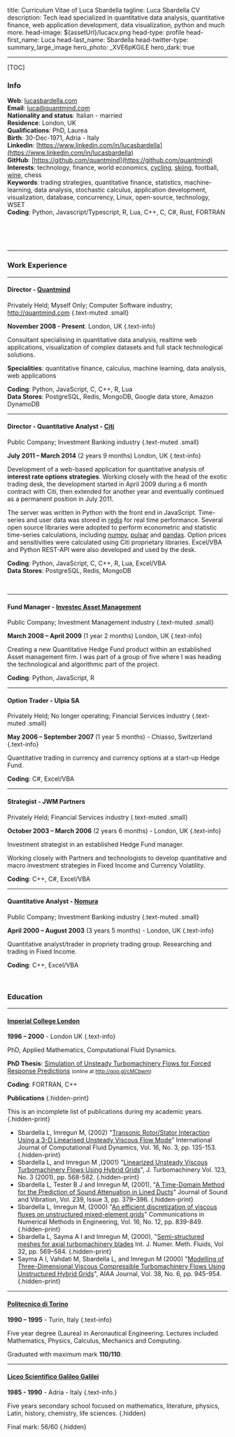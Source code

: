 title: Curriculum Vitae of Luca Sbardella
tagline: Luca Sbardella CV
description: Tech lead specialized in quantitative data analysis, quantitative finance, web application development, data visualization, python and much more.
head-image: ${assetUrl}/lucacv.png
head-type: profile
head-first_name: Luca
head-last_name: Sbardella
head-twitter-type: summary_large_image
hero_photo: _XVE6pKGiLE
hero_dark: true

---

[TOC]

### Info

**Web**: [lucasbardella.com](http://lucasbardella.com)<br>
**Email**: [luca@quantmind.com](mailto:luca@quantmind.com)<br>
**Nationality and status**: Italian - married<br>
**Residence**: London, UK<br>
**Qualifications**: PhD, Laurea<br>
**Birth**: 30-Dec-1971, Adria - Italy<br>
**Linkedin**: [https://www.linkedin.com/in/lucasbardella](https://www.linkedin.com/in/lucasbardella)<br>
**GitHub**: [https://github.com/quantmind](https://github.com/quantmind)<br>
**Interests**: technology, finance, world economics, [cycling][], [skiing][], football, [wine][], chess<br>
**Keywords**: trading strategies, quantitative finance, statistics, machine-learning, data analysis, stochastic calculus, application development, visualization, database, concurrency, Linux, open-source, technology, WSET<br>
**Coding**: Python, Javascript/Typescript, R, Lua, C++, C, C#, Rust, FORTRAN

<div class="visible-print">
<br>
<br>
<br>
</div>

<hr>

### Work Experience

<hr>

#### Director - [Quantmind](http://quantmind.com)

Privately Held; Myself Only; Computer Software industry; <span class="visible-print-block">http://quantmind.com<span>
{.text-muted .small}

<strong>November 2008 - Present</strong>. <span class='time-since' data_since='November 2008'></span> London, UK
{.text-info}

Consultant specialising in quantitative data analysis, realtime web applications,
visualization of complex datasets and full stack technological solutions.

**Specialities**: quantitative finance, calculus, machine learning, data analysis, web applications

**Coding**: Python, JavaScript, C, C++, R, Lua<br>
**Data Stores**: PostgreSQL, Redis, MongoDB, Google data store, Amazon DynamoDB

<hr>

#### Director - Quantitative Analyst - [Citi](https://www.linkedin.com/company/citi)

Public Company; Investment Banking industry
{.text-muted .small}

<strong>July 2011 – March 2014</strong> (2 years 9 months) London, UK
{.text-info}

Development of a web-based application for quantitative analysis of **interest rate options strategies**.
Working closely with the head of the exotic trading desk, the development started in April 2009 during a 6 month contract with Citi, then extended for
another year and eventually continued as a permanent position in July 2011.

The server was written in Python with the front end in JavaScript.
Time-series and user data was stored in [redis](http://redis.io/) for real time performance.
Several open source libraries were adopted to perform econometric and statistic
time-series calculations, including [numpy](http://www.numpy.org/), [pulsar](http://pythonhosted.org/pulsar/)
and [pandas](http://pandas.pydata.org/).
Option prices and sensitivities were calculated using Citi
proprietary libraries. Excel/VBA and Python REST-API were also developed and used by the desk.

**Coding**: Python, JavaScript, C, C++, R, Lua, Excel/VBA<br>
**Data Stores**: PostgreSQL, Redis, MongoDB

<div class="visible-print">
<br>
</div>
<hr>

#### Fund Manager - [Investec Asset Management](https://www.linkedin.com/company/investec-asset-management)

Public Company; Investment Management industry
{.text-muted .small}

<strong>March 2008 – April 2009</strong> (1 year 2 months) London, UK
{.text-info}

Creating a new Quantitative Hedge Fund product within an established Asset management firm.
I was part of a group of five where I was heading the technological and algorithmic part of the project.

**Coding**: Python, JavaScript, R

<hr>

#### Option Trader - Ulpia SA

Privately Held; No longer operating; Financial Services industry
{.text-muted .small}

<strong>May 2006 – September 2007</strong> (1 year 5 months) - Chiasso, Switzerland
{.text-info}

Quantitative trading in currency and currency options at a start-up Hedge Fund.

**Coding**: C#, Excel/VBA

<hr>

#### Strategist - JWM Partners

Privately Held; Financial Services industry
{.text-muted .small}

<strong>October 2003 – March 2006</strong> (2 years 6 months) - London, UK
{.text-info}

Investment strategist in an established Hedge Fund manager.

Working closely with Partners and technologists to develop quantitative and macro
investment strategies in Fixed Income and Currency Volatility.

**Coding**: C++, C#, Excel/VBA

<hr>

#### Quantitative Analyst - [Nomura](http://www.nomura.com/)

Public Company; Investment Banking industry
{.text-muted .small}

<strong>April 2000 – August 2003</strong> (3 years 5 months) - London, UK
{.text-info}

Quantitative analyst/trader in propriety trading group. Researching and trading in Fixed Income.

**Coding**: C++, Excel/VBA

<div class="visible-print">
<br>
</div>

### Education

<hr>

#### [Imperial College London](http://www3.imperial.ac.uk/)

<strong>1996 – 2000</strong> - London UK
{.text-info}

PhD, Applied Mathematics, Computational Fluid Dynamics.

**PhD Thesis**: [Simulation of Unsteady Turbomachinery Flows for Forced Response Predictions](http://goo.gl/cMCbwm)
<small class='visible-print-block'>(online at http://goo.gl/cMCbwm)</small>

**Coding**: FORTRAN, C++

**Publications**
{.hidden-print}

This is an incomplete list of publications during my academic years.
{.hidden-print}

- Sbardella L, Imregun M, (2002) "[Transonic Rotor/Stator Interaction Using a 3-D Linearised Unsteady Viscous Flow Mode](http://goo.gl/W8K0KD)" International Journal of Computational Fluid Dynamics, Vol. 16, No. 3, pp. 135-153.
  {.hidden-print}
- Sbardella L, and Imregun M ,(2001) "[Linearized Unsteady Viscous Turbomachinery Flows Using Hybrid Grids](http://goo.gl/tD47VK)", J. Turbomachinery Vol. 123, No. 3 (2001), pp. 568-582.
  {.hidden-print}
- Sbardella L, Tester B J and Imregun M, (2001), "[A Time-Domain Method for the Prediction of Sound Attenuation in Lined Ducts](http://goo.gl/vx2IAD)" Journal of Sound and Vibration, Vol. 239, Issue 3, pp. 379–396.
  {.hidden-print}
- Sbardella L, Imregun M, (2000) "[An efficient discretization of viscous fluxes on unstructured mixed-element grids](http://goo.gl/J1cBIa)" Communications in Numerical Methods in Engineering, Vol. 16, No. 12, pp. 839-849.
  {.hidden-print}
- Sbardella L, Sayma A I and Imregun M, (2000), "[Semi-structured meshes for axial turbomachinery blades](http://goo.gl/vYZMfC) Int. J. Numer. Meth. Fluids, Vol 32, pp. 569–584.
  {.hidden-print}
- Sayma A I, Vahdati M, Sbardella L, and Imregun M (2000) "[Modelling of Three-Dimensional Viscous Compressible Turbomachinery Flows Using Unstructured Hybrid Grids](http://goo.gl/1VRCme)", AIAA Journal, Vol. 38, No. 6, pp. 945-954.
  {.hidden-print}

<hr>

#### [Politecnico di Torino](http://www.polito.it/index.php?lang=en)

<strong>1990 – 1995</strong> - Turin, Italy
{.text-info}

Five year degree (Laurea) in Aeronautical Engineering.
Lectures included Mathematics, Physics, Calculus, Mechanics and Computing.

Graduated with maximum mark <strong>110/110</strong>.

<hr>

#### [Liceo Scientifico Galileo Galilei](http://www.liceoadria.it/)

<strong>1985 - 1990</strong> - Adria - Italy
{.text-info.}

Five years secondary school focused on mathematics, literature, physics, Latin, history, chemistry, life sciences.
{.hidden}

Final mark: 56/60
{.hidden}

[skiing]: https://www.flickr.com/photos/sbardella/tags/skiing/
[cycling]: http://www.strava.com/athletes/lsbardel
[wine]: https://www.flickr.com/photos/sbardella/tags/wine
